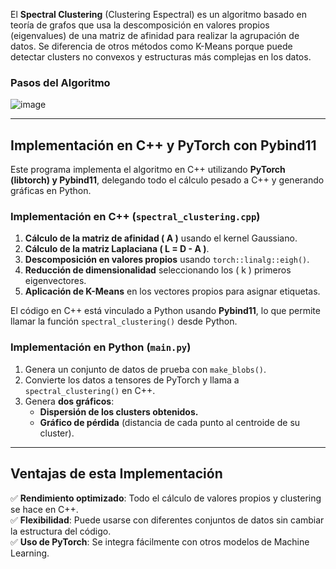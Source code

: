 
El **Spectral Clustering** (Clustering Espectral) es un algoritmo basado en teoría de grafos que usa la descomposición en valores propios (eigenvalues) de una matriz de afinidad para realizar la agrupación de datos. Se diferencia de otros métodos como K-Means porque puede detectar clusters no convexos y estructuras más complejas en los datos.  

### **Pasos del Algoritmo**  
![image](https://github.com/user-attachments/assets/d4e68e07-5d3b-43ab-941e-f36b1eac46e4)


---

## **Implementación en C++ y PyTorch con Pybind11**  

Este programa implementa el algoritmo en C++ utilizando **PyTorch (libtorch) y Pybind11**, delegando todo el cálculo pesado a C++ y generando gráficas en Python.  

### **Implementación en C++ (`spectral_clustering.cpp`)**  
1. **Cálculo de la matriz de afinidad \( A \)** usando el kernel Gaussiano.  
2. **Cálculo de la matriz Laplaciana \( L = D - A \)**.  
3. **Descomposición en valores propios** usando `torch::linalg::eigh()`.  
4. **Reducción de dimensionalidad** seleccionando los \( k \) primeros eigenvectores.  
5. **Aplicación de K-Means** en los vectores propios para asignar etiquetas.  

El código en C++ está vinculado a Python usando **Pybind11**, lo que permite llamar la función `spectral_clustering()` desde Python.  

### **Implementación en Python (`main.py`)**  
1. Genera un conjunto de datos de prueba con `make_blobs()`.  
2. Convierte los datos a tensores de PyTorch y llama a `spectral_clustering()` en C++.  
3. Genera **dos gráficos**:  
   - **Dispersión de los clusters obtenidos.**  
   - **Gráfico de pérdida** (distancia de cada punto al centroide de su cluster).  

---

## **Ventajas de esta Implementación**  
✅ **Rendimiento optimizado**: Todo el cálculo de valores propios y clustering se hace en C++.  
✅ **Flexibilidad**: Puede usarse con diferentes conjuntos de datos sin cambiar la estructura del código.  
✅ **Uso de PyTorch**: Se integra fácilmente con otros modelos de Machine Learning.  
